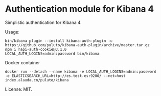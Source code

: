 Authentication module for Kibana 4
==================================

Simplistic authentication for Kibana 4.

Usage:
```
bin/kibana plugin --install kibana-auth-plugin -u https://github.com/puluto/kibana-auth-plugin/archive/master.tar.gz
npm i hapi-auth-cookie@3.1.0
LOCAL_AUTH_LOGINS=admin:password bin/kibana
```

Docker container
```
docker run --detach --name kibana -e LOCAL_AUTH_LOGINS=admin:password -e ELASTICSEARCH_URL=http://es.test.es:9200/ --net=host index.alauda.cn/puluto/kibana
```

License: MIT.
